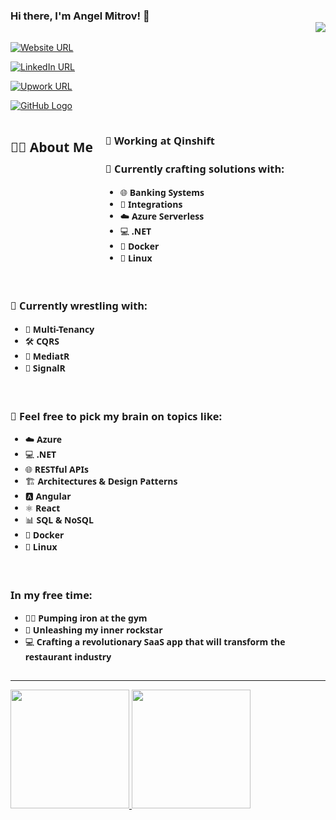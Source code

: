 ### Hi there, I'm Angel Mitrov! 👋 <div align = 'right'>![](https://komarev.com/ghpvc/?username=AngelMitrov&color=7A6BB5)</div>

[![Website URL](https://img.shields.io/badge/website-Check_it_out-7A6BB5?&style=for-the-badge)](https://www.angelmitrov.com/) 

[![LinkedIn URL](https://img.shields.io/badge/LinkedIn-Connect-blue?logo=linkedin&style=for-the-badge)](https://www.linkedin.com/in/angelmitrov/)

[![Upwork URL](https://img.shields.io/badge/Upwork-Hire_Me-6FDA44?logo=upwork&style=for-the-badge)](https://www.upwork.com/freelancers/angelmitrov)

[![GitHub Logo](https://img.shields.io/badge/GitHub-Follow_me-black?logo=github&style=for-the-badge)](https://github.com/AngelMitrov)

<div style="display: flex; flex-wrap: wrap; gap: 20px; font-family: 'Segoe UI', Tahoma, Geneva, Verdana, sans-serif;">
    <h2>👨‍💻 About Me</h2>
  <div style="flex: 1; min-width: 300px;">
    <h3>💼 Working at <strong>Qinshift</strong></h3>
    <h3>🔭 Currently crafting solutions with:</h3>
    <ul>
      <li>🌐 <strong>Banking Systems</strong></li>
      <li>🔗 <strong>Integrations</strong></li>
      <li>☁️ <strong>Azure Serverless</strong></li>
      <li>💻 <strong>.NET</strong></li>
      <li>🐳 <strong>Docker</strong></li>
      <li>🐧 <strong>Linux</strong></li>
    </ul>
  </div>

  <div style="flex: 1; min-width: 300px;">
    <h3>🌱 Currently wrestling with:</h3>
    <ul>
      <li>🔐 <strong>Multi-Tenancy</strong></li>
      <li>🛠️ <strong>CQRS</strong></li>
      <li>🚀 <strong>MediatR</strong></li>
      <li>🔔 <strong>SignalR</strong></li>
    </ul>
  </div>

  <div style="flex: 1; min-width: 300px;">
    <h3>💬 <strong>Feel free to pick my brain on topics like:</strong></h3>
    <ul>
      <li>☁️ <strong>Azure</strong></li>
      <li>💻 <strong>.NET</strong></li>
      <li>🌐 <strong>RESTful APIs</strong></li>
      <li>🏗️ <strong>Architectures & Design Patterns</strong></li>
      <li>🅰️ <strong>Angular</strong></li>
      <li>⚛️ <strong>React</strong></li>
      <li>📊 <strong>SQL & NoSQL</strong></li>
      <li>🐳 <strong>Docker</strong></li>
      <li>🐧 <strong>Linux</strong></li>
    </ul>
  </div>
<div style="flex: 1; min-width: 300px;">
    <h3>In my free time:</h3>
    <ul>
      <li>🏋️‍♂️ <strong>Pumping iron at the gym</strong></li>
      <li>🎸 <strong>Unleashing my inner rockstar</strong></li>
      <li>💻 <strong>Crafting a revolutionary SaaS app that will transform the restaurant industry</strong></li>
    </ul>
</div>
</div>

<hr/>

<a href="https://github.com/AngelMitrov">
  <img height="190em"  src="https://github-readme-stats.vercel.app/api?username=AngelMitrov&count_private=true&show_icons=true&theme=dark&&hide=prs,stars&icon_color=7A6BB5&hide_border=true&title_color=7A6BB5" />
  <img height="190em" src="https://github-readme-stats.vercel.app/api/top-langs/?username=AngelMitrov&show_icons=true&hide_border=true&layout=compact&langs_count=8&hide=javascript&title_color=7A6BB5&theme=dark"/>
</a>
